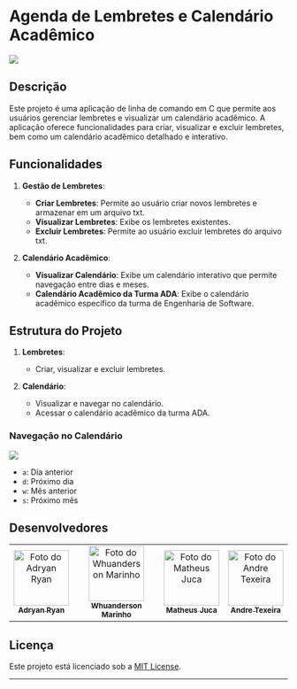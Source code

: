 # Agenda de Lembretes e Calendário Acadêmico


<div>
  <img  src="https://github.com/Adryanrr/Adryanrr/assets/153025714/7326ff4c-d1a7-40ad-9081-c6adfef5c6d7"/>
</div>



## Descrição

Este projeto é uma aplicação de linha de comando em C que permite aos usuários gerenciar lembretes e visualizar um calendário acadêmico. A aplicação oferece funcionalidades para criar, visualizar e excluir lembretes, bem como um calendário acadêmico detalhado e interativo.

## Funcionalidades

1. **Gestão de Lembretes**:
    - **Criar Lembretes**: Permite ao usuário criar novos lembretes e armazenar em um arquivo txt.
    - **Visualizar Lembretes**: Exibe os lembretes existentes.
    - **Excluir Lembretes**: Permite ao usuário excluir lembretes do arquivo txt.

2. **Calendário Acadêmico**:
    - **Visualizar Calendário**: Exibe um calendário interativo que permite navegação entre dias e meses.
    - **Calendário Acadêmico da Turma ADA**: Exibe o calendário acadêmico específico da turma de Engenharia de Software.

## Estrutura do Projeto

1. **Lembretes**:
    - Criar, visualizar e excluir lembretes.

2. **Calendário**:
    - Visualizar e navegar no calendário.
    - Acessar o calendário acadêmico da turma ADA.

### Navegação no Calendário

<div>
  <img  src="https://github.com/Adryanrr/Adryanrr/assets/153025714/05062a43-9009-4bfb-9913-bd1d079147a9"/>
</div>

    

- `a`: Dia anterior
- `d`: Próximo dia
- `w`: Mês anterior
- `s`: Próximo mês

## Desenvolvedores

<table>
  <tr>
    <td align="center"><a href="https://github.com/Adryanrr"><img src="https://github.com/Adryanrr.png" width="100px;" alt="Foto do Adryan Ryan"/><br /><sub><b>Adryan Ryan</b></sub></a></td>
    <td align="center"><a href="https://github.com/Whuanderson/whuanderson"><img src="https://avatars.githubusercontent.com/u/83825566?v=4" width="100px;" alt="Foto do Whuanderson Marinho"/><br /><sub><b>Whuanderson Marinho</b></sub></a></td>
    <td align="center"><a href="https://github.com/MatheusJuK"><img src="https://github.com/MatheusJuK.png" width="100px;" alt="Foto do Matheus Juca"/><br /><sub><b>Matheus Juca</b></sub></a></td>
    <td align="center"><a href="https://github.com/AndreNTeixeira"><img src="https://github.com/AndreNTeixeira.png" width="100px;" alt="Foto do Andre Texeira"/><br /><sub><b>Andre Texeira</b></sub></a></td>
  </tr>
</table>

## Licença

Este projeto está licenciado sob a [MIT License](LICENSE).

---